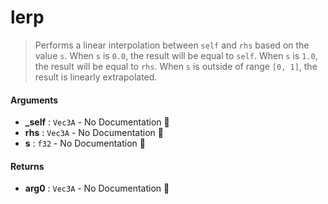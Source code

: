 # lerp

>  Performs a linear interpolation between `self` and `rhs` based on the value `s`.
>  When `s` is `0.0`, the result will be equal to `self`.  When `s` is `1.0`, the result
>  will be equal to `rhs`. When `s` is outside of range `[0, 1]`, the result is linearly
>  extrapolated.

#### Arguments

- **\_self** : `Vec3A` \- No Documentation 🚧
- **rhs** : `Vec3A` \- No Documentation 🚧
- **s** : `f32` \- No Documentation 🚧

#### Returns

- **arg0** : `Vec3A` \- No Documentation 🚧